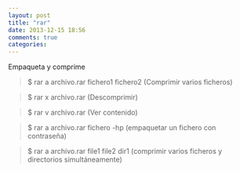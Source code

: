 ```yaml
---
layout: post
title: "rar"
date: 2013-12-15 18:56
comments: true
categories: 
---
```

Empaqueta y comprime

>$ rar a archivo.rar fichero1 fichero2  (Comprimir varios ficheros)

>$ rar x archivo.rar  (Descomprimir)

>$ rar v archivo.rar (Ver contenido)

>$ rar a archivo.rar fichero -hp   (empaquetar un fichero con contraseña)

>$ rar a archivo.rar file1 file2 dir1 (comprimir varios ficheros y directorios simultáneamente)

